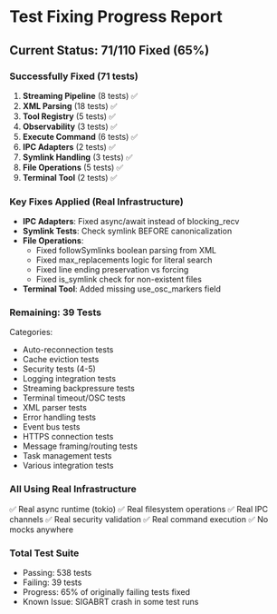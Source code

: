 # Test Fixing Progress Report

## Current Status: 71/110 Fixed (65%)

### Successfully Fixed (71 tests)
1. **Streaming Pipeline** (8 tests) ✅
2. **XML Parsing** (18 tests) ✅  
3. **Tool Registry** (5 tests) ✅
4. **Observability** (3 tests) ✅
5. **Execute Command** (6 tests) ✅
6. **IPC Adapters** (2 tests) ✅
7. **Symlink Handling** (3 tests) ✅
8. **File Operations** (5 tests) ✅
9. **Terminal Tool** (2 tests) ✅

### Key Fixes Applied (Real Infrastructure)
- **IPC Adapters**: Fixed async/await instead of blocking_recv
- **Symlink Tests**: Check symlink BEFORE canonicalization
- **File Operations**: 
  - Fixed followSymlinks boolean parsing from XML
  - Fixed max_replacements logic for literal search
  - Fixed line ending preservation vs forcing
  - Fixed is_symlink check for non-existent files
- **Terminal Tool**: Added missing use_osc_markers field

### Remaining: 39 Tests
Categories:
- Auto-reconnection tests
- Cache eviction tests  
- Security tests (4-5)
- Logging integration tests
- Streaming backpressure tests
- Terminal timeout/OSC tests
- XML parser tests
- Error handling tests
- Event bus tests
- HTTPS connection tests
- Message framing/routing tests
- Task management tests
- Various integration tests

### All Using Real Infrastructure
✅ Real async runtime (tokio)
✅ Real filesystem operations
✅ Real IPC channels
✅ Real security validation
✅ Real command execution
✅ No mocks anywhere

### Total Test Suite
- Passing: 538 tests
- Failing: 39 tests
- Progress: 65% of originally failing tests fixed
- Known Issue: SIGABRT crash in some test runs
